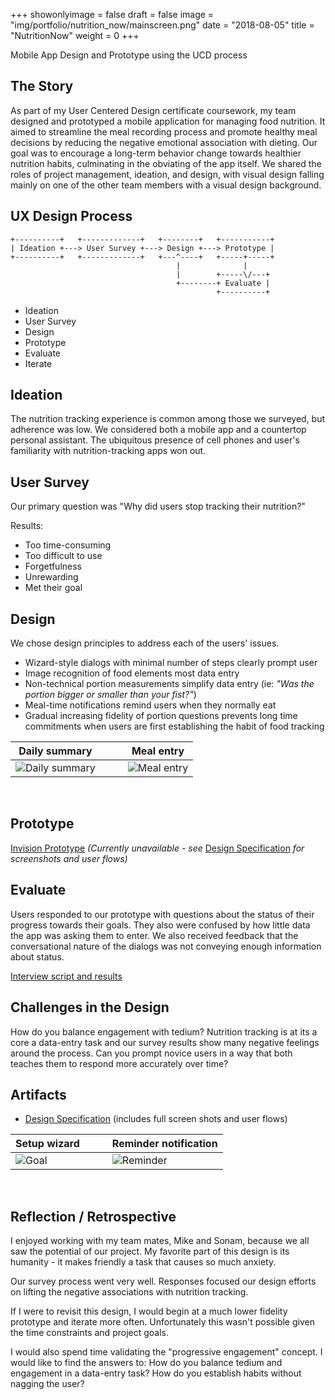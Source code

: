 +++
showonlyimage = false
draft = false
image = "img/portfolio/nutrition_now/mainscreen.png"
date = "2018-08-05"
title = "NutritionNow"
weight = 0
+++

Mobile App Design and Prototype using the UCD process

<!--more-->

## The Story

As part of my User Centered Design certificate coursework, my team designed and prototyped a mobile application for managing food nutrition. It aimed to streamline the meal recording process and promote healthy meal decisions by reducing the negative emotional association with dieting. Our goal was to encourage a long-term behavior change towards healthier nutrition habits, culminating in the obviating of the app itself. We shared the roles of project management, ideation, and design, with visual design falling mainly on one of the other team members with a visual design background.

## UX Design Process

```
+----------+   +-------------+   +--------+   +-----------+
| Ideation +---> User Survey +---> Design +---> Prototype |
+----------+   +-------------+   +---^----+   +-----+-----+
                                     |              |
                                     |        +-----\/---+
                                     +--------+ Evaluate |
                                              +----------+

```
- Ideation
- User Survey
- Design
- Prototype
- Evaluate
- Iterate

## Ideation

The nutrition tracking experience is common among those we surveyed, but adherence was low. We considered both a mobile app and a countertop personal assistant. The ubiquitous presence of cell phones and user's familiarity with nutrition-tracking apps won out.

<!--
P3 - Ideation & Sketching.pdf
-->

## User Survey

Our primary question was "Why did users stop tracking their nutrition?"

Results:

- Too time-consuming
- Too difficult to use
- Forgetfulness
- Unrewarding
- Met their goal

## Design

We chose design principles to address each of the users' issues.

- Wizard-style dialogs with minimal number of steps clearly prompt user
- Image recognition of food elements most data entry
- Non-technical portion measurements simplify data entry (ie: _"Was the portion bigger or smaller than your fist?"_)
- Meal-time notifications remind users when they normally eat
- Gradual increasing fidelity of portion questions prevents long time commitments when users are first establishing the habit of food tracking

| Daily summary             | <span style="margin-left:20px"></span> | Meal entry
|---------------------------|------|-----------------------
| ![Daily summary][sketch2] |      | ![Meal entry][sketch4]

[sketch2]: /img/portfolio/nutrition_now/sketch2_sm.jpg "Daily summary sketch"
[sketch4]: /img/portfolio/nutrition_now/sketch4_sm.jpg "Meal entry"

<br>

## Prototype

[Invision Prototype](https://invis.io/C3EMVM72N) _(Currently unavailable - see_ [Design Specification](/img/portfolio/nutrition_now/design_specifications.pdf) _for screenshots and user flows)_

## Evaluate

Users responded to our prototype with questions about the status of their progress towards their goals. They also were confused by how little data the app was asking them to enter. We also received feedback that the conversational nature of the dialogs was not conveying enough information about status.

[Interview script and results](/img/portfolio/nutrition_now/Prototype_and_Evaluation.pdf)

## Challenges in the Design

How do you balance engagement with tedium? Nutrition tracking is at its a core a data-entry task and our survey results show many negative feelings around the process. Can you prompt novice users in a way that both teaches them to respond more accurately over time?

## Artifacts
- [Design Specification](/img/portfolio/nutrition_now/design_specifications.pdf) (includes full screen shots and user flows)

| Setup wizard  | <span style="margin-left:20px"></span> | Reminder notification     
|---------------|---------------------------|-----------
| ![Goal][goal] |                           | ![Reminder][lockscreen]   

[lockscreen]: /img/portfolio/nutrition_now/lockscreen_sm.png
[goal]: /img/portfolio/nutrition_now/goal_sm.png

<br>

## Reflection / Retrospective

I enjoyed working with my team mates, Mike and Sonam, because we all saw the potential of our project. My favorite part of this design is its humanity - it makes friendly a task that causes so much anxiety.

Our survey process went very well. Responses focused our design efforts on lifting the negative associations with nutrition tracking.

If I were to revisit this design, I would begin at a much lower fidelity prototype and iterate more often. Unfortunately this wasn't possible given the time constraints and project goals.

I would also spend time validating the "progressive engagement" concept. I would like to find the answers to: How do you balance tedium and engagement in a data-entry task? How do you establish habits without nagging the user?
